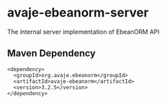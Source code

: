 avaje-ebeanorm-server
=====================

The internal server implementation of EbeanORM API

Maven Dependency
----------------
    <dependency>
      <groupId>org.avaje.ebeanorm</groupId>
      <artifactId>avaje-ebeanorm</artifactId>
      <version>3.2.5</version>
    </dependency>
    
    
